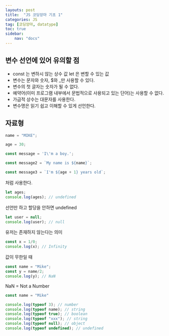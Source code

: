 ```yaml
---
layouts: post
title:  "JS 코딩앙마 기초 1"
categories: JS
tag: [코딩앙마, datatype]
toc: true
sidebar:
    nav: "docs"
---
```


## 변수 선언에 있어 유의할 점

<ul>
<li>const 는 변하시 않는 상수 값
let 은 변할 수 있는 값</li>

<li>변수는 문자와 숫자, $와 _만 사용할 수 있다.</li>

<li>변수의 첫 글자는 숫자가 될 수 없다.</li>

<li>예약어(이미 프로그램 내부에서 문법적으로 사용되고 있는 단어)는 사용할 수 없다.</li>

<li>가급적 상수는 대문자를 사용한다.</li>

<li>변수명은 읽기 쉽고 이해할 수 있게 선언한다.</li>
</ul>


## 자료형

```js
name = "MIKE";

age = 30;

const message = 'I\'m a boy.';

const message2 = `My name is ${name}`;

const message3 = `I'm ${age + 1} years old`;
```
처럼 사용한다.


```js
let ages;
console.log(ages); // undefined
```
선언만 하고 할당을 안하면 undefined


```js
let user = null;
console.log(user); // null
```
유저는 존재하지 않는다는 의미


```js
const x = 1/0;
console.log(x); // Infinity
```
값이 무한일 때


```js
const name = "Mike";
const y = name/2;
console.log(y); // NaN
```
NaN = Not a Number


```js
const name = "Mike"

console.log(typeof 3); // number
console.log(typeof name); // string
console.log(typeof true); // boolean
console.log(typeof "xxx"); // string
console.log(typeof null); // object
console.log(typeof undefined); // undefined
```

